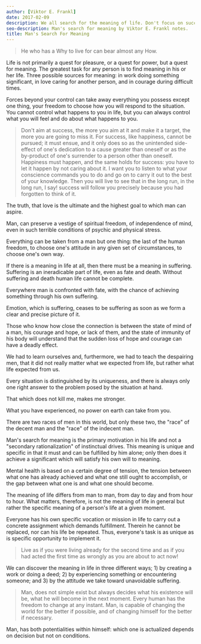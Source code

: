 ```yaml
---
author: [Viktor E. Frankl]
date: 2017-02-09
description: We all search for the meaning of life. Don't focus on success and happiness, instead focus on a cause that is greater than oneself. Success and happiness will follow when you forgotten to think of it. Always remember the greatest human freedom, to choose one's attitude in any given set of circumstances, to choose one's own way.
seo-description: Man's search for meaning by Viktor E. Frankl notes.
title: Man's Search For Meaning
---
```


> He who has a Why to live for can bear almost any How.

Life is not primarily a quest for pleasure, or a quest for power, but a quest for meaning. The greatest task for any person is to find meaning in his or her life. Three possible sources for meaning: in work doing something significant, in love caring for another person, and in courage during difficult times.

Forces beyond your control can take away everything you possess except one thing, your freedom to choose how you will respond to the situation. You cannot control what happens to you in life, but you can always control what you will feel and do about what happens to you.

> Don't aim at success, the more you aim at it and make it a target, the more you are going to miss it. For success, like happiness, cannot be pursued; it must ensue, and it only does so as the unintended side-effect of one's dedication to a cause greater than oneself or as the by-product of one's surrender to a person other than oneself. Happiness must happen, and the same holds for success: you have to let it happen by not caring about it. I want you to listen to what your conscience commands you to do and go on to carry it out to the best of your knowledge. Then you will live to see that in the long run, in the long run, I say! success will follow you precisely because you had forgotten to think of it.

The truth, that love is the ultimate and the highest goal to which man can aspire.

Man, can preserve a vestige of spiritual freedom, of independence of mind, even in such terrible conditions of psychic and physical stress.

Everything can be taken from a man but one thing: the last of the human freedom, to choose one's attitude in any given set of circumstances, to choose one's own way.

If there is a meaning in life at all, then there must be a meaning in suffering. Suffering is an ineradicable part of life, even as fate and death. Without suffering and death human life cannot be complete.

Everywhere man is confronted with fate, with the chance of achieving something through his own suffering.

Emotion, which is suffering, ceases to be suffering as soon as we form a clear and precise picture of it.

Those who know how close the connection is between the state of mind of a man, his courage and hope, or lack of them, and the state of immunity of his body will understand that the sudden loss of hope and courage can have a deadly effect.

We had to learn ourselves and, furthermore, we had to teach the despairing men, that it did not really matter what we expected from life, but rather what life expected from us.

Every situation is distinguished by its uniqueness, and there is always only one right answer to the problem posed by the situation at hand.

That which does not kill me, makes me stronger.

What you have experienced, no power on earth can take from you.

There are two races of men in this world, but only these two, the "race" of the decent man and the "race" of the indecent man.

Man's search for meaning is the primary motivation in his life and not a "secondary rationalization" of instinctual drives. This meaning is unique and specific in that it must and can be fulfilled by him alone; only then does it achieve a significant which will satisfy his own will to meaning.

Mental health is based on a certain degree of tension, the tension between what one has already achieved and what one still ought to accomplish, or the gap between what one is and what one should become.

The meaning of life differs from man to man, from day to day and from hour to hour. What matters, therefore, is not the meaning of life in general but rather the specific meaning of a person's life at a given moment.

Everyone has his own specific vocation or mission in life to carry out a concrete assignment which demands fulfillment. Therein he cannot be replaced, nor can his life be repeated. Thus, everyone's task is as unique as is specific opportunity to implement it.

> Live as if you were living already for the second time and as if you had acted the first time as wrongly as you are about to act now!

We can discover the meaning in life in three different ways; 1) by creating a work or doing a deed; 2) by experiencing something or encountering someone; and 3) by the attitude we take toward unavoidable suffering.

> Man, does not simple exist but always decides what his existence will be, what he will become in the next moment. Every human has the freedom to change at any instant. Man, is capable of changing the world for the better if possible, and of changing himself for the better if necessary.

Man, has both potentialities within himself: which one is actualized depends on decision but not on conditions.
